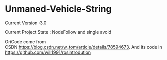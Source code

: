 # Unmaned-Vehicle-String

Current Version :3.0  

Current Project State : NodeFollow and single avoid

OriCode come from CSDN:https://blog.csdn.net/w_tom/article/details/78594673. And its code in https://github.com/will1991/rosintrodution  

